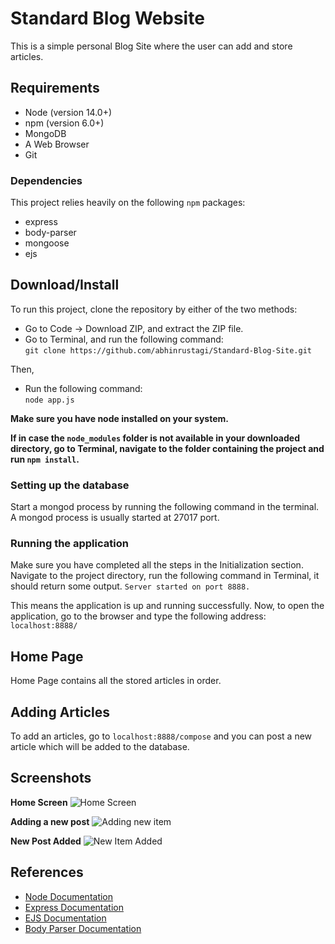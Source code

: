 # Standard Blog Website
This is a simple personal Blog Site where the user can add and store articles.

## Requirements
- Node (version 14.0+)
- npm (version 6.0+)
- MongoDB
- A Web Browser
- Git

### Dependencies
This project relies heavily on the following ```npm``` packages:
- express
- body-parser
- mongoose
- ejs

## Download/Install
To run this project, clone the repository by either of the two methods:
- Go to Code → Download ZIP, and extract the ZIP file.
- Go to Terminal, and run the following command: <br>
```git clone https://github.com/abhinrustagi/Standard-Blog-Site.git```

Then,
- Run the following command: <br> ```node app.js```

**Make sure you have node installed on your system.**

**If in case the ```node_modules``` folder is not available in your downloaded directory, go to Terminal, navigate to the folder containing the project and run ```npm install```.**

### Setting up the database
Start a mongod process by running the following command in the terminal. A mongod process is usually started at 27017 port.

### Running the application
Make sure you have completed all the steps in the Initialization section. Navigate to the project directory, run the following command in Terminal, it should return some output.
```Server started on port 8888.```

This means the application is up and running successfully. Now, to open the application, go to the browser and type the following address:
```localhost:8888/```

## Home Page
Home Page contains all the stored articles in order.

## Adding Articles
To add an articles, go to ```localhost:8888/compose``` and you can post a new article which will be added to the database.


## Screenshots
**Home Screen**
![Home Screen](screens/screen1.png)

**Adding a new post**
![Adding new item](screens/screen2.png)

**New Post Added**
![New Item Added](screens/screen3.png)


## References
- [Node Documentation](https://nodejs.org/en/docs/)
- [Express Documentation](https://expressjs.com/)
- [EJS Documentation](https://ejs.co/#docs)
- [Body Parser Documentation](https://www.npmjs.com/package/body-parser)
